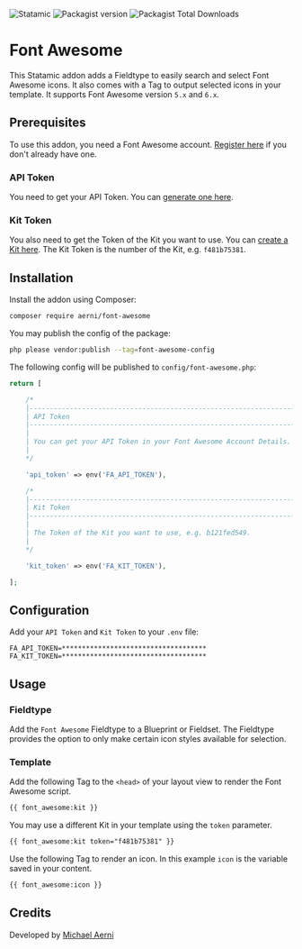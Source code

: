 ![Statamic](https://flat.badgen.net/badge/Statamic/4.0+/FF269E) ![Packagist version](https://flat.badgen.net/packagist/v/aerni/font-awesome/latest) ![Packagist Total Downloads](https://flat.badgen.net/packagist/dt/aerni/font-awesome)

# Font Awesome
This Statamic addon adds a Fieldtype to easily search and select Font Awesome icons. It also comes with a Tag to output selected icons in your template. It supports Font Awesome version `5.x` and `6.x`.

## Prerequisites
To use this addon, you need a Font Awesome account. [Register here](https://fontawesome.com/start) if you don't already have one.

### API Token
You need to get your API Token. You can [generate one here](https://fontawesome.com/account).

### Kit Token
You also need to get the Token of the Kit you want to use. You can [create a Kit here](https://fontawesome.com/kits). The Kit Token is the number of the Kit, e.g. `f481b75381`.

## Installation
Install the addon using Composer:

```bash
composer require aerni/font-awesome
```

You may publish the config of the package:

```bash
php please vendor:publish --tag=font-awesome-config
```

The following config will be published to `config/font-awesome.php`:

```php
return [

    /*
    |--------------------------------------------------------------------------
    | API Token
    |--------------------------------------------------------------------------
    |
    | You can get your API Token in your Font Awesome Account Details.
    |
    */

    'api_token' => env('FA_API_TOKEN'),

    /*
    |--------------------------------------------------------------------------
    | Kit Token
    |--------------------------------------------------------------------------
    |
    | The Token of the Kit you want to use, e.g. b121fed549.
    |
    */

    'kit_token' => env('FA_KIT_TOKEN'),

];
```

## Configuration
Add your `API Token` and `Kit Token` to your `.env` file:

```env
FA_API_TOKEN=************************************
FA_KIT_TOKEN=************************************
```

## Usage

### Fieldtype

Add the `Font Awesome` Fieldtype to a Blueprint or Fieldset. The Fieldtype provides the option to only make certain icon styles available for selection.

### Template

Add the following Tag to the `<head>` of your layout view to render the Font Awesome script.

```html
{{ font_awesome:kit }}
```

You may use a different Kit in your template using the `token` parameter.

```html
{{ font_awesome:kit token="f481b75381" }}
```

Use the following Tag to render an icon. In this example `icon` is the variable saved in your content.

```html
{{ font_awesome:icon }}
```

## Credits
Developed by [Michael Aerni](https://www.michaelaerni.ch)

